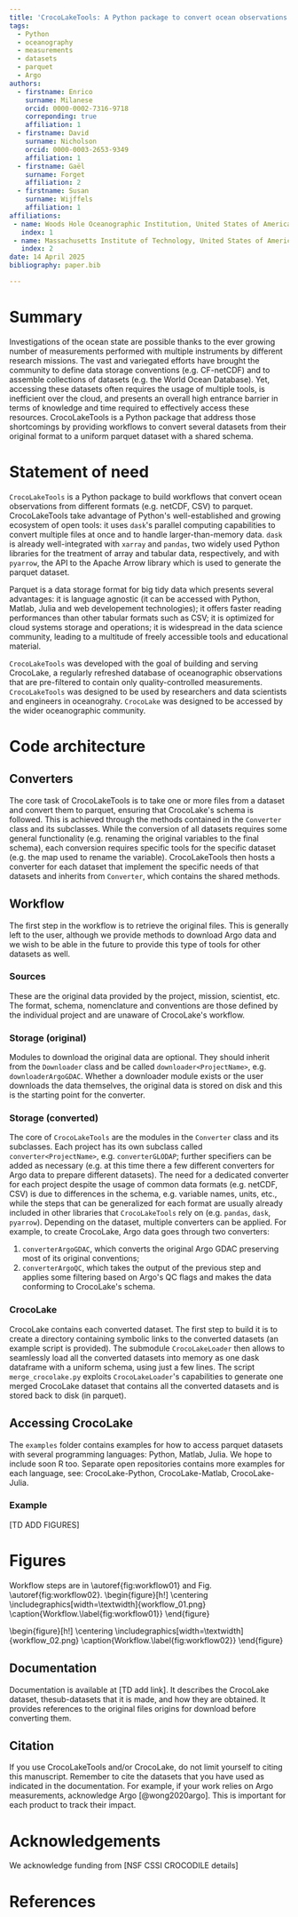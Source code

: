 ```yaml
---
title: 'CrocoLakeTools: A Python package to convert ocean observations to the parquet format'
tags:
  - Python
  - oceanography
  - measurements
  - datasets
  - parquet
  - Argo
authors:
  - firstname: Enrico
    surname: Milanese
    orcid: 0000-0002-7316-9718
    correponding: true
    affiliation: 1
  - firstname: David
    surname: Nicholson
    orcid: 0000-0003-2653-9349
    affiliation: 1
  - firstname: Gaël
    surname: Forget
    affiliation: 2
  - firstname: Susan
    surname: Wijffels
    affiliation: 1
affiliations:
 - name: Woods Hole Oceanographic Institution, United States of America
   index: 1
 - name: Massachusetts Institute of Technology, United States of America
   index: 2
date: 14 April 2025
bibliography: paper.bib

---
```


# Summary
Investigations of the ocean state are possible thanks to the ever growing number
of measurements performed with multiple instruments by different research
missions. The vast and variegated efforts have brought the community to define
data storage conventions (e.g. CF-netCDF) and to assemble collections of
datasets (e.g. the World Ocean Database). Yet, accessing these datasets often
requires the usage of multiple tools, is inefficient over the cloud, and
presents an overall high entrance barrier in terms of knowledge and time
required to effectively access these resources. CrocoLakeTools is a Python
package that address those shortcomings by providing workflows to convert
several datasets from their original format to a uniform parquet dataset with a
shared schema.

# Statement of need
`CrocoLakeTools` is a Python package to build workflows that convert ocean
observations from different formats (e.g. netCDF, CSV) to parquet.
CrocoLakeTools take advantage of Python's well-established and growing ecosystem
of open tools: it uses `dask`'s parallel computing capabilities to convert
multiple files at once and to handle larger-than-memory data. `dask` is already
well-integrated with `xarray` and `pandas`, two widely used Python libraries for
the treatment of array and tabular data, respectively, and with `pyarrow`, the
API to the Apache Arrow library which is used to generate the parquet dataset.

Parquet is a data storage format for big tidy data which presents several
advantages: it is language agnostic (it can be accessed with Python, Matlab,
Julia and web developement technologies); it offers faster reading performances
than other tabular formats such as CSV; it is optimized for cloud systems
storage and operations; it is widespread in the data science community, leading
to a multitude of freely accessible tools and educational material.

`CrocoLakeTools` was developed with the goal of building and serving CrocoLake,
a regularly refreshed database of oceanographic observations that are
pre-filtered to contain only quality-controlled measurements. `CrocoLakeTools`
was designed to be used by researchers and data scientists and engineers in
oceanograhy. `CrocoLake` was designed to be accessed by the wider oceanographic
community.

# Code architecture

## Converters

The core task of CrocoLakeTools is to take one or more files from a dataset and convert them to parquet, ensuring that CrocoLake's schema is followed. This is achieved through the methods contained in the `Converter` class and its subclasses. While the conversion of all datasets requires some general functionality (e.g. renaming the original variables to the final schema), each conversion requires specific tools for the specific dataset (e.g. the map used to rename the variable). CrocoLakeTools then hosts a converter for each dataset that implement the specific needs of that datasets and inherits from `Converter`, which contains the shared methods.

## Workflow
The first step in the workflow is to retrieve the original files. This is generally left to the user, although we provide methods to download Argo data and we wish to be able in the future to provide this type of tools for other datasets as well. 

### Sources
These are the original data provided by the project, mission, scientist, etc.
The format, schema, nomenclature and conventions are those defined by the individual project and are unaware of CrocoLake's workflow.

### Storage (original)
Modules to download the original data are optional. They should inherit from the `Downloader` class and be called `downloader<ProjectName>`, e.g. `downloaderArgoGDAC`. Whether a downloader module exists or the user downloads the data themselves, the original data is stored on disk and this is the starting point for the converter. 

### Storage (converted)
The core of `CrocoLakeTools` are the modules in the `Converter` class and its subclasses. Each project has its own subclass called `converter<ProjectName>`, e.g. `converterGLODAP`; further specifiers can be added as necessary (e.g. at this time there a few different converters for Argo data to prepare different datasets). The need for a dedicated converter for each project despite the usage of common data formats (e.g. netCDF, CSV) is due to differences in the schema, e.g. variable names, units, etc., while the steps that can be generalized for each format are usually already included in other libraries that `CrocoLakeTools` rely on (e.g. `pandas`, `dask`, `pyarrow`).
Depending on the dataset, multiple converters can be applied. For example, to create CrocoLake, Argo data goes through two converters:
1. `converterArgoGDAC`, which converts the original Argo GDAC preserving most of its original conventions;
2. `converterArgoQC`, which takes the output of the previous step and applies some filtering based on Argo's QC flags and makes the data conforming to CrocoLake's schema.

### CrocoLake
CrocoLake contains each converted dataset. The first step to build it is to create a directory containing symbolic links to the converted datasets (an example script is provided). The submodule `CrocoLakeLoader` then allows to seamlessly load all the converted datasets into memory as one dask dataframe with a uniform schema, using just a few lines. The script `merge_crocolake.py` exploits `CrocoLakeLoader`'s capabilities to generate one merged CrocoLake dataset that contains all the converted datasets and is stored back to disk (in parquet). 


## Accessing CrocoLake
The `examples` folder contains examples for how to access parquet datasets with several programming languages: Python, Matlab, Julia. We hope to include soon R too. Separate open repositories contains more examples for each language, see: CrocoLake-Python, CrocoLake-Matlab, CrocoLake-Julia.

### Example
[TD ADD FIGURES]

# Figures

Workflow steps are in \autoref{fig:workflow01} and Fig. \autoref{fig:workflow02}.
\begin{figure}[h!]
    \centering
    \includegraphics[width=\textwidth]{workflow_01.png}
    \caption{Workflow.\label{fig:workflow01}}
\end{figure}

\begin{figure}[h!]
    \centering
    \includegraphics[width=\textwidth]{workflow_02.png}
    \caption{Workflow.\label{fig:workflow02}}
\end{figure}


## Documentation
Documentation is available at [TD add link]. It describes the CrocoLake dataset, thesub-datasets that it is made, and how they are obtained. It provides references to the original files origins for download before converting them.

## Citation
If you use CrocoLakeTools and/or CrocoLake, do not limit yourself to citing this manuscript. Remember to cite the datasets that you have used as indicated in the documentation. For example, if your work relies on Argo measurements, acknowledge Argo [@wong2020argo]. This is important for each product to track their impact. 



# Acknowledgements

We acknowledge funding from [NSF CSSI CROCODILE details]

# References

